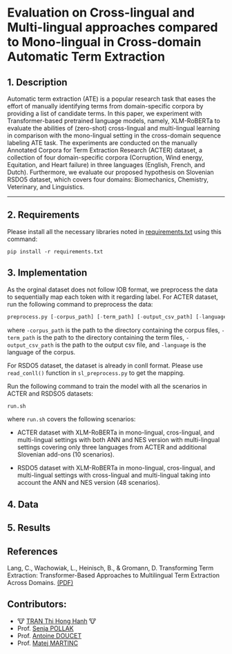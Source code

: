 # Evaluation on Cross-lingual and Multi-lingual approaches compared to Mono-lingual in Cross-domain Automatic Term Extraction

## 1. Description

Automatic term extraction (ATE) is a popular research task that eases the effort of manually identifying terms from domain-specific corpora by providing a list of candidate terms. In this paper, we experiment with Transformer-based pretrained language models, namely, XLM-RoBERTa to evaluate the abilities of (zero-shot) cross-lingual and multi-lingual learning in comparison with the mono-lingual setting in the cross-domain sequence labeling ATE task. The experiments are conducted on the manually  Annotated Corpora for Term Extraction Research (ACTER) dataset, a collection of four domain-specific corpora (Corruption, Wind energy, Equitation, and Heart failure) in three languages (English, French, and Dutch).  Furthermore, we evaluate our proposed hypothesis on Slovenian RSDO5 dataset, which covers four domains: Biomechanics, Chemistry, Veterinary, and Linguistics.

---

## 2. Requirements

Please install all the necessary libraries noted in [requirements.txt](./requirements.txt) using this command:

```
pip install -r requirements.txt
```

## 3. Implementation

As the orginal dataset does not follow IOB format, we preprocess the data to sequentially map each token with it regarding label. For ACTER dataset, run the following command to preprocess the data:

```python
preprocess.py [-corpus_path] [-term_path] [-output_csv_path] [-language]
```

where `-corpus_path` is the path to the directory containing the corpus files, `-term_path` is the path to the directory containing the term files, `-output_csv_path` is the path to the output csv file, and `-language` is the language of the corpus.

For RSDO5 dataset, the dataset is already in conll format. Please use `read_conll()` function in `sl_preprocess.py` to get the mapping.

Run the following command to train the model with all the scenarios in ACTER and RSDSO5 datasets:

```python
run.sh
```

where `run.sh` covers the following scenarios:

- ACTER dataset with XLM-RoBERTa in mono-lingual, cros-lingual, and multi-lingual settings with both ANN and NES version with multi-lingual settings covering only three languages from ACTER and additional Slovenian add-ons (10 scenarios).

- RSDO5 dataset with XLM-RoBERTa in mono-lingual, cros-lingual, and multi-lingual settings with cross-lingual and multi-lingual taking into account the ANN and NES version (48 scenarios).


## 4. Data

## 5. Results

## References

Lang, C., Wachowiak, L., Heinisch, B., & Gromann, D. Transforming Term Extraction: Transformer-Based Approaches to Multilingual Term Extraction Across Domains. [(PDF)](https://aclanthology.org/2021.findings-acl.316.pdf)

## Contributors:
- 🐮 [TRAN Thi Hong Hanh](https://github.com/honghanhh) 🐮
- Prof. [Senja POLLAK](https://github.com/senjapollak)
- Prof. [Antoine DOUCET](https://github.com/antoinedoucet)
- Prof. [Matej MARTINC](https://github.com/matejMartinc)
